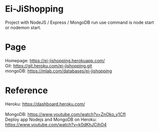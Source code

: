 # Ei-JiShopping
Project with NodeJS / Express / MongoDB
run use command is node start or nodemon start.

# Page
Homepage: https://ei-jishopping.herokuapp.com/  <br>
Git: https://git.heroku.com/ei-jishopping.git <br>
mongoDB: https://mlab.com/databases/ei-jishopping

# Reference
Heroku: https://dashboard.heroku.com/  <br>   
MongoDB: https://www.youtube.com/watch?v=ZnOko_y1CfI <br>
Deploy app Nodejs and MongoDB on Heroku: https://www.youtube.com/watch?v=k0dKhJCihO4 <br>
